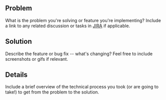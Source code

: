 ## Problem

What is the problem you're solving or feature you're implementing?
Include a link to any related discussion or tasks in [JIRA](https://stord.atlassian.net/) if applicable.

## Solution

Describe the feature or bug fix -- what's changing?
Feel free to include screenshots or gifs if relevant.

## Details

Include a brief overview of the technical process you took
(or are going to take!) to get from the problem to the solution.
